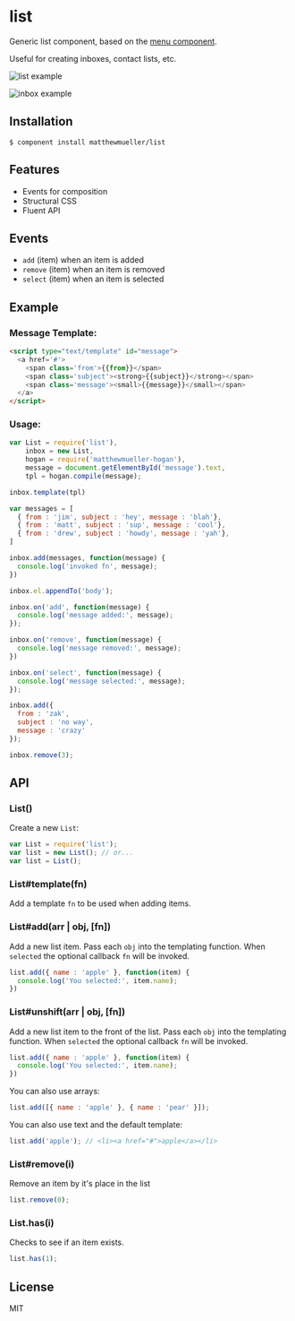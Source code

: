 # list

Generic list component, based on the [menu component](https://github.com/component/menu).

Useful for creating inboxes, contact lists, etc.

![list example](http://f.cl.ly/items/0R073N0e1f0b0a390z3Y/Screen%20Shot%202012-10-21%20at%201.51.31%20PM.png)

![inbox example](http://f.cl.ly/items/0G091L250Q2c0n002b0b/Screen%20Shot%202012-10-21%20at%204.40.04%20PM.png)

## Installation

    $ component install matthewmueller/list

## Features

* Events for composition
* Structural CSS
* Fluent API

## Events

* `add` (item) when an item is added
* `remove` (item) when an item is removed
* `select` (item) when an item is selected

## Example

### Message Template:

```html
<script type="text/template" id="message">
  <a href='#'>
    <span class='from'>{{from}}</span>
    <span class='subject'><strong>{{subject}}</strong></span>
    <span class='message'><small>{{message}}</small></span>
  </a>
</script>
```

### Usage:

```js
var List = require('list'),
    inbox = new List,
    hogan = require('matthewmueller-hogan'),
    message = document.getElementById('message').text,
    tpl = hogan.compile(message);

inbox.template(tpl)

var messages = [
  { from : 'jim', subject : 'hey', message : 'blah'},
  { from : 'matt', subject : 'sup', message : 'cool'},
  { from : 'drew', subject : 'howdy', message : 'yah'},
]

inbox.add(messages, function(message) {
  console.log('invoked fn', message);
})

inbox.el.appendTo('body');

inbox.on('add', function(message) {
  console.log('message added:', message);
});

inbox.on('remove', function(message) {
  console.log('message removed:', message);
})

inbox.on('select', function(message) {
  console.log('message selected:', message);
});

inbox.add({
  from : 'zak',
  subject : 'no way',
  message : 'crazy'
});

inbox.remove(3);
```

## API

### List()

Create a new `List`:

```js
var List = require('list');
var list = new List(); // or...
var list = List();
```

### List#template(fn)

Add a template `fn` to be used when adding items.

### List#add(arr | obj, [fn])

Add a new list item. Pass each `obj` into the templating function. When `selected` the optional callback `fn` will be invoked.

```js
list.add({ name : 'apple' }, function(item) {
  console.log('You selected:', item.name);
})
```

### List#unshift(arr | obj, [fn])

Add a new list item to the front of the list. Pass each `obj` into the templating function. When `selected` the optional callback `fn` will be invoked.

```js
list.add({ name : 'apple' }, function(item) {
  console.log('You selected:', item.name);
})
```

You can also use arrays:

```js
list.add([{ name : 'apple' }, { name : 'pear' }]);
```

You can also use text and the default template:

```js
list.add('apple'); // <li><a href="#">apple</a></li>
```

### List#remove(i)

Remove an item by it's place in the list

```js
list.remove(0);
```

### List.has(i)

Checks to see if an item exists.

```js
list.has(1);
```

## License

  MIT

